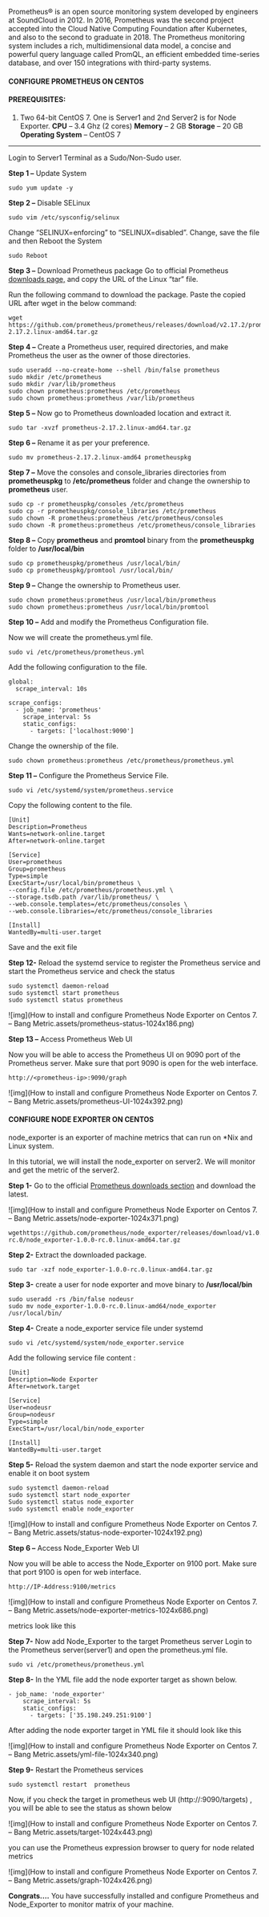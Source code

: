
Prometheus® is an open source monitoring system developed by engineers at SoundCloud in 2012. In 2016, Prometheus was the second project accepted into the Cloud Native Computing Foundation after Kubernetes, and also to the second to graduate in 2018.
The Prometheus monitoring system includes a rich, multidimensional data model, a concise and powerful query language called PromQL, an efficient embedded time-series database, and over 150 integrations with third-party systems.



#### CONFIGURE PROMETHEUS ON CENTOS

#### PREREQUISITES:

1. Two 64-bit CentOS 7. One is Server1 and 2nd Server2 is for Node Exporter.
   **CPU** – 3.4 Ghz (2 cores)
   **Memory** – 2 GB
   **Storage** – 20 GB
   **Operating System** – CentOS 7

------

Login to Server1 Terminal as a Sudo/Non-Sudo user.

**Step 1 –** Update System

```
sudo yum update -y
```

**Step 2 –** Disable SELinux

```
sudo vim /etc/sysconfig/selinux
```

Change “SELINUX=enforcing” to “SELINUX=disabled”.
Change, save the file and then Reboot the System

```
sudo Reboot
```

**Step 3 –** Download Prometheus package
Go to official Prometheus [downloads page,](https://prometheus.io/download/) and copy the URL of the Linux “tar” file.

Run the following command to download the package. Paste the copied URL after wget in the below command:

```
wget https://github.com/prometheus/prometheus/releases/download/v2.17.2/prometheus-2.17.2.linux-amd64.tar.gz
```

**Step 4 –** Create a Prometheus user, required directories, and make Prometheus the user as the owner of those directories.

```
sudo useradd --no-create-home --shell /bin/false prometheus
sudo mkdir /etc/prometheus
sudo mkdir /var/lib/prometheus
sudo chown prometheus:prometheus /etc/prometheus
sudo chown prometheus:prometheus /var/lib/prometheus
```

**Step 5 –** Now go to Prometheus downloaded location and extract it.

```
sudo tar -xvzf prometheus-2.17.2.linux-amd64.tar.gz
```

**Step 6 –** Rename it as per your preference.

```
sudo mv prometheus-2.17.2.linux-amd64 prometheuspkg
```

**Step 7 –** Move the consoles and console_libraries directories from **prometheuspkg** to **/etc/prometheus** folder and change the ownership to **prometheus** user.

```
sudo cp -r prometheuspkg/consoles /etc/prometheus
sudo cp -r prometheuspkg/console_libraries /etc/prometheus
sudo chown -R prometheus:prometheus /etc/prometheus/consoles
sudo chown -R prometheus:prometheus /etc/prometheus/console_libraries
```

**Step 8 –** Copy **prometheus** and **promtool** binary from the **prometheuspkg** folder to **/usr/local/bin**

```
sudo cp prometheuspkg/prometheus /usr/local/bin/
sudo cp prometheuspkg/promtool /usr/local/bin/
```

**Step 9 –** Change the ownership to Prometheus user.

```
sudo chown prometheus:prometheus /usr/local/bin/prometheus
sudo chown prometheus:prometheus /usr/local/bin/promtool 
```

**Step 10 –** Add and modify the Prometheus Configuration file.

Now we will create the prometheus.yml file.

```
sudo vi /etc/prometheus/prometheus.yml
```

Add the following configuration to the file.

```
global:
  scrape_interval: 10s

scrape_configs:
  - job_name: 'prometheus'
    scrape_interval: 5s
    static_configs:
      - targets: ['localhost:9090']
```

Change the ownership of the file.

```
sudo chown prometheus:prometheus /etc/prometheus/prometheus.yml
```

**Step 11 –** Configure the Prometheus Service File.

```
sudo vi /etc/systemd/system/prometheus.service
```

Copy the following content to the file.

```
[Unit]
Description=Prometheus
Wants=network-online.target
After=network-online.target

[Service]
User=prometheus
Group=prometheus
Type=simple
ExecStart=/usr/local/bin/prometheus \
--config.file /etc/prometheus/prometheus.yml \
--storage.tsdb.path /var/lib/prometheus/ \
--web.console.templates=/etc/prometheus/consoles \
--web.console.libraries=/etc/prometheus/console_libraries

[Install]
WantedBy=multi-user.target
```

Save and the exit file

**Step 12-** Reload the systemd service to register the Prometheus service and start the Prometheus service and check the status

```
sudo systemctl daemon-reload
sudo systemctl start prometheus
sudo systemctl status prometheus
```

![img](How to install and configure Prometheus Node Exporter on Centos 7. – Bang Metric.assets/prometheus-status-1024x186.png)

**Step 13 –** Access Prometheus Web UI

Now you will be able to access the Prometheus UI on 9090 port of the Prometheus server. Make sure that port 9090 is open for the web interface.

```
http://<prometheus-ip>:9090/graph
```

![img](How to install and configure Prometheus Node Exporter on Centos 7. – Bang Metric.assets/prometheus-UI-1024x392.png)

#### CONFIGURE NODE EXPORTER ON CENTOS

node_exporter is an exporter of machine metrics that can run on *Nix and Linux system.

In this tutorial, we will install the node_exporter on server2. We will monitor and get the metric of the server2.

**Step 1-** Go to the official [Prometheus downloads section](https://prometheus.io/download/) and download the latest.

![img](How to install and configure Prometheus Node Exporter on Centos 7. – Bang Metric.assets/node-exporter-1024x371.png)

```
wgethttps://github.com/prometheus/node_exporter/releases/download/v1.0.0-rc.0/node_exporter-1.0.0-rc.0.linux-amd64.tar.gz
```

**Step 2-** Extract the downloaded package.

```
sudo tar -xzf node_exporter-1.0.0-rc.0.linux-amd64.tar.gz
```

**Step 3-** create a user for node exporter and move binary to **/usr/local/bin**

```
sudo useradd -rs /bin/false nodeusr
sudo mv node_exporter-1.0.0-rc.0.linux-amd64/node_exporter /usr/local/bin/
```

**Step 4-** Create a node_exporter service file under systemd

```
sudo vi /etc/systemd/system/node_exporter.service
```

Add the following service file content :

```
[Unit]
Description=Node Exporter
After=network.target

[Service]
User=nodeusr
Group=nodeusr
Type=simple
ExecStart=/usr/local/bin/node_exporter

[Install]
WantedBy=multi-user.target
```

**Step 5-** Reload the system daemon and start the node exporter service and enable it on boot system

```
sudo systemctl daemon-reload
sudo systemctl start node_exporter
Sudo systemctl status node_exporter
sudo systemctl enable node_exporter
```

![img](How to install and configure Prometheus Node Exporter on Centos 7. – Bang Metric.assets/status-node-exporter-1024x192.png)

**Step 6 –** Access Node_Exporter Web UI

Now you will be able to access the Node_Exporter on 9100 port. Make sure that port 9100 is open for web interface.

```
http://IP-Address:9100/metrics
```

![img](How to install and configure Prometheus Node Exporter on Centos 7. – Bang Metric.assets/node-exporter-metrics-1024x686.png)

metrics look like this

**Step 7-** Now add Node_Exporter to the target Prometheus server
Login to the Prometheus server(server1) and open the prometheus.yml file.

```
sudo vi /etc/prometheus/prometheus.yml
```

**Step 8-** In the YML file add the node exporter target as shown below.

```
- job_name: 'node_exporter'
    scrape_interval: 5s
    static_configs:
      - targets: ['35.198.249.251:9100']
```

After adding the node exporter target in YML file it should look like this

![img](How to install and configure Prometheus Node Exporter on Centos 7. – Bang Metric.assets/yml-file-1024x340.png)

**Step 9-** Restart the Prometheus services

```
sudo systemctl restart  prometheus
```

Now, if you check the target in prometheus web UI (http://<prometheus-IP>:9090/targets) , you will be able to see the status as shown below

![img](How to install and configure Prometheus Node Exporter on Centos 7. – Bang Metric.assets/target-1024x443.png)

you can use the Prometheus expression browser to query for node related metrics

![img](How to install and configure Prometheus Node Exporter on Centos 7. – Bang Metric.assets/graph-1024x426.png)

**Congrats….** You have successfully installed and configure Prometheus and Node_Exporter to monitor matrix of your machine.